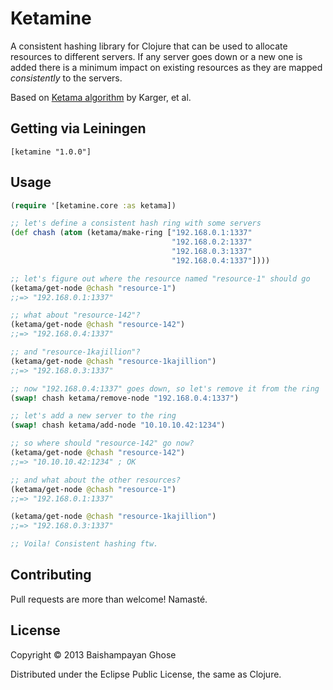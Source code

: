 # Ketamine

A consistent hashing library for Clojure that can be used to allocate
resources to different servers. If any server goes down or a new one is
added there is a minimum impact on existing resources as they are mapped
*consistently* to the servers.

Based on [Ketama algorithm](http://dl.acm.org/citation.cfm?id=258660) by
Karger, et al.

## Getting via Leiningen

    [ketamine "1.0.0"]

## Usage

```Clojure
(require '[ketamine.core :as ketama])

;; let's define a consistent hash ring with some servers
(def chash (atom (ketama/make-ring ["192.168.0.1:1337"
                                    "192.168.0.2:1337"
                                    "192.168.0.3:1337"
                                    "192.168.0.4:1337"])))

;; let's figure out where the resource named "resource-1" should go
(ketama/get-node @chash "resource-1")
;;=> "192.168.0.1:1337"

;; what about "resource-142"?
(ketama/get-node @chash "resource-142")
;;=> "192.168.0.4:1337"

;; and "resource-1kajillion"?
(ketama/get-node @chash "resource-1kajillion")
;;=> "192.168.0.3:1337"

;; now "192.168.0.4:1337" goes down, so let's remove it from the ring
(swap! chash ketama/remove-node "192.168.0.4:1337")

;; let's add a new server to the ring
(swap! chash ketama/add-node "10.10.10.42:1234")

;; so where should "resource-142" go now?
(ketama/get-node @chash "resource-142")
;;=> "10.10.10.42:1234" ; OK

;; and what about the other resources?
(ketama/get-node @chash "resource-1")
;;=> "192.168.0.1:1337"

(ketama/get-node @chash "resource-1kajillion")
;;=> "192.168.0.3:1337"

;; Voila! Consistent hashing ftw.

```

## Contributing

Pull requests are more than welcome! Namasté.

## License

Copyright © 2013 Baishampayan Ghose

Distributed under the Eclipse Public License, the same as Clojure.
